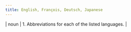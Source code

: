```yaml
---
title: English, François, Deutsch, Japanese
---
```

| noun | 1.  	Abbreviations for each of the listed languages.	|